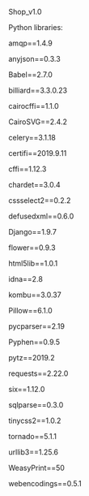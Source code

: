 Shop_v1.0

Python libraries:

amqp==1.4.9

anyjson==0.3.3

Babel==2.7.0

billiard==3.3.0.23

cairocffi==1.1.0

CairoSVG==2.4.2

celery==3.1.18

certifi==2019.9.11

cffi==1.12.3

chardet==3.0.4

cssselect2==0.2.2

defusedxml==0.6.0

Django==1.9.7

flower==0.9.3

html5lib==1.0.1

idna==2.8

kombu==3.0.37

Pillow==6.1.0

pycparser==2.19

Pyphen==0.9.5

pytz==2019.2

requests==2.22.0

six==1.12.0

sqlparse==0.3.0

tinycss2==1.0.2

tornado==5.1.1

urllib3==1.25.6

WeasyPrint==50

webencodings==0.5.1

